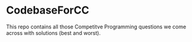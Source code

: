 # CodebaseForCC

This repo contains all those Competitve Programming questions we come across with solutions (best and worst).
